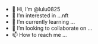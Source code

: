 - 👋 Hi, I’m @lulu0825
- 👀 I’m interested in ...nft
- 🌱 I’m currently learning ...
- 💞️ I’m looking to collaborate on ...
- 📫 How to reach me ...

<!---
lulu0825/lulu0825 is a ✨ special ✨ repository because its `README.md` (this file) appears on your GitHub profile.
You can click the Preview link to take a look at your changes.
--->

